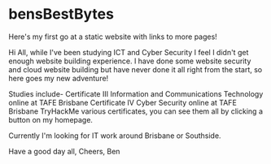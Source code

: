 # bensBestBytes

Here's my first go at a static website with links to more pages!

Hi All, while I've been studying ICT and Cyber Security I feel I didn't get enough website building experience.
I have done some website security and cloud website building but have never done it all right from the start, so here goes my new adventure!

Studies include-
Certificate III Information and Communications Technology online at TAFE Brisbane
Certificate IV Cyber Security online at TAFE Brisbane
TryHackMe various certificates, you can see them all by clicking a button on my homepage.

Currently I'm looking for IT work around Brisbane or Southside.

Have a good day all,
Cheers,
Ben
